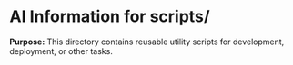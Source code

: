 # AI Information for scripts/

**Purpose:** This directory contains reusable utility scripts for development, deployment, or other tasks. 
